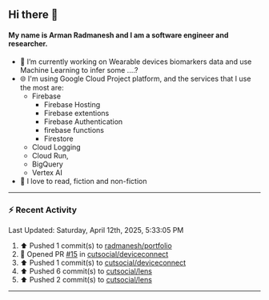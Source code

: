 ## Hi there 👋

#### My name is Arman Radmanesh and I am a software engineer and researcher.

- 🔭 I’m currently working on Wearable devices biomarkers data and use Machine Learning to infer some ....?
- 🌐 I'm using Google Cloud Project platform, and the services that I use the most are:
  - Firebase
     - Firebase Hosting
     - Firebase extentions 
     - Firebase Authentication
     - firebase functions
     - Firestore
  - Cloud Logging
  - Cloud Run,
  - BigQuery
  - Vertex AI
- 📖 I love to read, fiction and non-fiction

---

### :zap: Recent Activity

<!--START_SECTION:activity-->
<!--END_SECTION:activity-->

<!--RECENT_ACTIVITY:last_update-->
Last Updated: Saturday, April 12th, 2025, 5:33:05 PM
<!--RECENT_ACTIVITY:last_update_end-->

<!--RECENT_ACTIVITY:start-->
1. ⬆️ Pushed 1 commit(s) to [radmanesh/portfolio](https://github.com/radmanesh/portfolio)
2. 💪 Opened PR [#15](https://github.com/cutsocial/deviceconnect/pull/15) in [cutsocial/deviceconnect](https://github.com/cutsocial/deviceconnect)
3. ⬆️ Pushed 1 commit(s) to [cutsocial/deviceconnect](https://github.com/cutsocial/deviceconnect)
4. ⬆️ Pushed 6 commit(s) to [cutsocial/lens](https://github.com/cutsocial/lens)
5. ⬆️ Pushed 2 commit(s) to [cutsocial/lens](https://github.com/cutsocial/lens)
<!--RECENT_ACTIVITY:end-->

---

<!--
**radmanesh/radmanesh** is a ✨ _special_ ✨ repository because its `README.md` (this file) appears on your GitHub profile.

Here are some ideas to get you started:

- 🔭 I’m currently working on ...
- 🌱 I’m currently learning ...
- 👯 I’m looking to collaborate on ...
- 🤔 I’m looking for help with ...
- 💬 Ask me about ...
- 📫 How to reach me: ...
- 😄 Pronouns: ...
- ⚡ Fun fact: ...
-->
